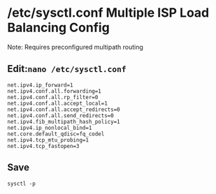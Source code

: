# /etc/sysctl.conf Multiple ISP Load Balancing Config

Note: Requires preconfigured multipath routing

## Edit:`nano /etc/sysctl.conf`
```
net.ipv4.ip_forward=1
net.ipv4.conf.all.forwarding=1
net.ipv4.conf.all.rp_filter=0
net.ipv4.conf.all.accept_local=1
net.ipv4.conf.all.accept_redirects=0
net.ipv4.conf.all.send_redirects=0
net.ipv4.fib_multipath_hash_policy=1
net.ipv4.ip_nonlocal_bind=1
net.core.default_qdisc=fq_codel
net.ipv4.tcp_mtu_probing=1
net.ipv4.tcp_fastopen=3
```
## Save
```
sysctl -p
```
